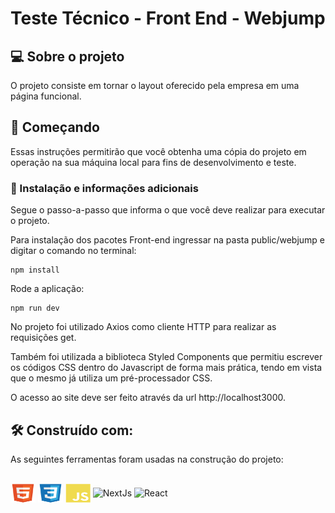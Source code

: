 # Teste Técnico - Front End - Webjump

## 💻 Sobre o projeto

O projeto consiste em tornar o layout oferecido pela empresa em uma página funcional.


## 🚀 Começando

Essas instruções permitirão que você obtenha uma cópia do projeto em operação na sua máquina local para fins de desenvolvimento e teste.

### 🔧 Instalação e informações adicionais

Segue o passo-a-passo que informa o que você deve realizar para executar o projeto.

Para instalação dos pacotes Front-end ingressar na pasta public/webjump e digitar o comando no terminal:

```
npm install
```

Rode a aplicação:

```
npm run dev
```

No projeto foi utilizado Axios como cliente HTTP para realizar as requisições get. 

Também foi utilizada a biblioteca Styled Components que permitiu escrever os códigos CSS dentro do Javascript de forma mais prática, tendo em vista que o mesmo já utiliza um pré-processador CSS.

O acesso ao site deve ser feito através da url http://localhost3000.

## 🛠️ Construído com:

As seguintes ferramentas foram usadas na construção do projeto:
<div style="display: inline_block"><br>
  <img align="center" alt="HTML" height="30" width="40" src="https://raw.githubusercontent.com/devicons/devicon/master/icons/html5/html5-original.svg"/>
  <img align="center" alt="CSS" height="30" width="40" src="https://raw.githubusercontent.com/devicons/devicon/master/icons/css3/css3-original.svg"/> 
  <img align="center" alt="Js" height="30" width="40" src="https://raw.githubusercontent.com/devicons/devicon/master/icons/javascript/javascript-plain.svg"/>
  <img align="center" alt="NextJs" height="30" width="40" src="https://cdn.jsdelivr.net/gh/devicons/devicon/icons/nextjs/nextjs-line.svg"/>
    <img align="center" alt="React" height="30" width="40" src="https://cdn.jsdelivr.net/gh/devicons/devicon/icons/react/react-original-wordmark.svg"/>
 </div>
